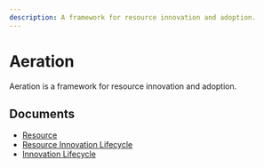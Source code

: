 ```yaml
---
description: A framework for resource innovation and adoption.
---
```


# Aeration

Aeration is a framework for resource innovation and adoption.

## Documents

- [Resource](resource.md)
- [Resource Innovation Lifecycle](lifecycle.md)
- [Innovation Lifecycle](innovation.md)
